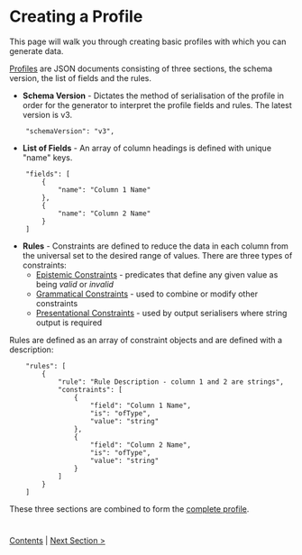 # Creating a Profile

This page will walk you through creating basic profiles with which you can generate data.

[Profiles](../Profiles.md) are JSON documents consisting of three sections, the schema version, the list 
of fields and the rules.

- **Schema Version** - Dictates the method of serialisation of the profile in order for the generator to 
interpret the profile fields and rules. The latest version is v3.
```
    "schemaVersion": "v3",
```
- **List of Fields** - An array of column headings is defined with unique "name" keys.
```
    "fields": [
        {
            "name": "Column 1 Name"
        },
        {
            "name": "Column 2 Name"
        }
    ]
```
- **Rules** - Constraints are defined to reduce the data in each column from the universal set
to the desired range of values. There are three types of constraints: 
    - [Epistemic Constraints](../EpistemicConstraints.md) - predicates that define any given value as being 
    _valid_ or _invalid_
    - [Grammatical Constraints](../GrammaticalConstraints.md) - used to combine or modify other constraints
    - [Presentational Constraints](../PresentationalConstraints.md) - used by output serialisers where
     string output is required 
     
Rules are defined as an array of constraint objects and are defined with a description:
    
```
    "rules": [
        {
            "rule": "Rule Description - column 1 and 2 are strings",
            "constraints": [
                {
                    "field": "Column 1 Name",
                    "is": "ofType",
                    "value": "string"
                },
                {
                    "field": "Column 2 Name",
                    "is": "ofType",
                    "value": "string"
                }
            ]
        }
    ]

```


These three sections are combined to form the [complete profile](ExampleProfile1.json).

#

[Contents](StepByStepInstructions.md) | [Next Section >](GeneratingData.md)